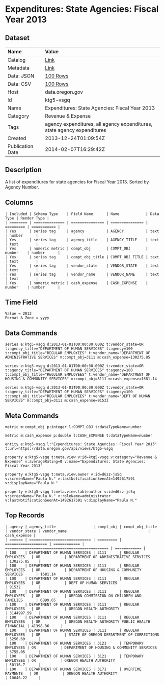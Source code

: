 # Expenditures: State Agencies: Fiscal Year 2013

## Dataset

| Name | Value |
| :--- | :---- |
| Catalog | [Link](https://catalog.data.gov/dataset/expenditures-state-agencies-fiscal-year-2013-48e21) |
| Metadata | [Link](https://data.oregon.gov/api/views/ktg5-vsgq) |
| Data: JSON | [100 Rows](https://data.oregon.gov/api/views/ktg5-vsgq/rows.json?max_rows=100) |
| Data: CSV | [100 Rows](https://data.oregon.gov/api/views/ktg5-vsgq/rows.csv?max_rows=100) |
| Host | data.oregon.gov |
| Id | ktg5-vsgq |
| Name | Expenditures: State Agencies: Fiscal Year 2013 |
| Category | Revenue & Expense |
| Tags | agency expenditures, all agency expenditures, state agency expenditures |
| Created | 2013-12-24T01:09:54Z |
| Publication Date | 2014-02-07T16:29:42Z |

## Description

A list of expenditures for state agencies for Fiscal Year 2013. Sorted by Agency Number.

## Columns

```ls
| Included | Schema Type    | Field Name      | Name            | Data Type | Render Type |
| ======== | ============== | =============== | =============== | ========= | =========== |
| Yes      | series tag     | agency          | AGENCY          | text      | number      |
| Yes      | series tag     | agency_title    | AGENCY_TITLE    | text      | text        |
| Yes      | numeric metric | compt_obj       | COMPT_OBJ       | number    | number      |
| Yes      | series tag     | compt_obj_title | COMPT_OBJ_TITLE | text      | text        |
| Yes      | series tag     | vendor_state    | VENDOR_STATE    | text      | text        |
| Yes      | series tag     | vendor_name     | VENDOR_NAME     | text      | text        |
| Yes      | numeric metric | cash_expense    | CASH_EXPENSE    | number    | number      |
```

## Time Field

```ls
Value = 2013
Format & Zone = yyyy
```

## Data Commands

```ls
series e:ktg5-vsgq d:2013-01-01T00:00:00.000Z t:vendor_state=OR t:agency_title="DEPARTMENT OF HUMAN SERVICES" t:agency=100 t:compt_obj_title="REGULAR EMPLOYEES" t:vendor_name="DEPARTMENT OF ADMINISTRATIVE SERVICES" m:compt_obj=3111 m:cash_expense=130275.85

series e:ktg5-vsgq d:2013-01-01T00:00:00.000Z t:vendor_state=OR t:agency_title="DEPARTMENT OF HUMAN SERVICES" t:agency=100 t:compt_obj_title="REGULAR EMPLOYEES" t:vendor_name="DEPARTMENT OF HOUSING & COMMUNITY SERVICES" m:compt_obj=3111 m:cash_expense=1681.14

series e:ktg5-vsgq d:2013-01-01T00:00:00.000Z t:vendor_state=OR t:agency_title="DEPARTMENT OF HUMAN SERVICES" t:agency=100 t:compt_obj_title="REGULAR EMPLOYEES" t:vendor_name="DEPT OF HUMAN SERVICES" m:compt_obj=3111 m:cash_expense=91532
```

## Meta Commands

```ls
metric m:compt_obj p:integer l:COMPT_OBJ t:dataTypeName=number

metric m:cash_expense p:double l:CASH_EXPENSE t:dataTypeName=number

entity e:ktg5-vsgq l:"Expenditures: State Agencies: Fiscal Year 2013" t:url=https://data.oregon.gov/api/views/ktg5-vsgq

property e:ktg5-vsgq t:meta.view v:id=ktg5-vsgq v:category="Revenue & Expense" v:averageRating=0 v:name="Expenditures: State Agencies: Fiscal Year 2013"

property e:ktg5-vsgq t:meta.view.owner v:id=d6zz-js5q v:screenName="Paula N." v:lastNotificationSeenAt=1492617591 v:displayName="Paula N."

property e:ktg5-vsgq t:meta.view.tableauthor v:id=d6zz-js5q v:screenName="Paula N." v:roleName=administrator v:lastNotificationSeenAt=1492617591 v:displayName="Paula N."
```

## Top Records

```ls
| agency | agency_title                 | compt_obj | compt_obj_title     | vendor_state | vendor_name                                     | cash_expense | 
| ====== | ============================ | ========= | =================== | ============ | =============================================== | ============ | 
| 100    | DEPARTMENT OF HUMAN SERVICES | 3111      | REGULAR EMPLOYEES   | OR           | DEPARTMENT OF ADMINISTRATIVE SERVICES           | 130275.85    | 
| 100    | DEPARTMENT OF HUMAN SERVICES | 3111      | REGULAR EMPLOYEES   | OR           | DEPARTMENT OF HOUSING & COMMUNITY SERVICES      | 1681.14      | 
| 100    | DEPARTMENT OF HUMAN SERVICES | 3111      | REGULAR EMPLOYEES   | OR           | DEPT OF HUMAN SERVICES                          | 91532        | 
| 100    | DEPARTMENT OF HUMAN SERVICES | 3111      | REGULAR EMPLOYEES   | OR           | OREGON COMMISSION ON CHILDREN AND FAMILIES      | 6899.65      | 
| 100    | DEPARTMENT OF HUMAN SERVICES | 3111      | REGULAR EMPLOYEES   | OR           | OREGON HEALTH AUTHORITY                         | 3144997.59   | 
| 100    | DEPARTMENT OF HUMAN SERVICES | 3111      | REGULAR EMPLOYEES   | OR           | OREGON HEALTH AUTHORITY PUBLIC HEALTH FINANCIAL | 41398.36     | 
| 100    | DEPARTMENT OF HUMAN SERVICES | 3111      | REGULAR EMPLOYEES   | OR           | STATE OF OREGON DEPARTMENT OF CORRECTIONS       | 5256.69      | 
| 100    | DEPARTMENT OF HUMAN SERVICES | 3121      | TEMPORARY EMPLOYEES | OR           | DEPARTMENT OF HOUSING & COMMUNITY SERVICES      | 5755.05      | 
| 100    | DEPARTMENT OF HUMAN SERVICES | 3121      | TEMPORARY EMPLOYEES | OR           | OREGON HEALTH AUTHORITY                         | 50116.7      | 
| 100    | DEPARTMENT OF HUMAN SERVICES | 3171      | OVERTIME PAYMENTS   | OR           | OREGON HEALTH AUTHORITY                         | 10646.22     | 
```